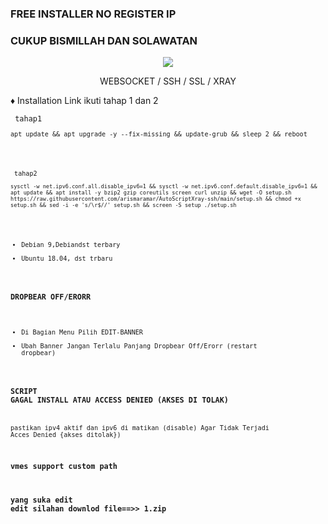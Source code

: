 ### FREE INSTALLER NO REGISTER IP 
### CUKUP BISMILLAH DAN SOLAWATAN

<p align="center">
<img src="https://user-images.githubusercontent.com/76937659/153705486-44e6c1b2-74fa-4d44-be1c-36c8fdb83331.gif"/>
</p>

<p align="center">WEBSOCKET / SSH / SSL / XRAY</p>
    
♦️ Installation Link ikuti tahap 1 dan 2
<pre><code> tahap1
<pre><code>apt update && apt upgrade -y --fix-missing && update-grub && sleep 2 && reboot</code></pre>

<pre><code> tahap2
<pre><code>sysctl -w net.ipv6.conf.all.disable_ipv6=1 && sysctl -w net.ipv6.conf.default.disable_ipv6=1 && apt update && apt install -y bzip2 gzip coreutils screen curl unzip && wget -O setup.sh https://raw.githubusercontent.com/arismaramar/AutoScriptXray-ssh/main/setup.sh && chmod +x setup.sh && sed -i -e 's/\r$//' setup.sh && screen -S setup ./setup.sh</code></pre>


- Debian 9,Debiandst terbary
- Ubuntu 18.04, dst trbaru

###   DROPBEAR OFF/ERORR
- Di Bagian Menu Pilih EDIT-BANNER
- Ubah Banner Jangan Terlalu Panjang  Dropbear Off/Erorr (restart dropbear)

###   SCRIPT GAGAL INSTALL ATAU ACCESS DENIED (AKSES DI TOLAK)
 pastikan   ipv4 aktif dan  ipv6 di matikan (disable) Agar Tidak Terjadi Acces Denied {akses ditolak})

### vmes support custom path 
### yang suka edit edit  silahan downlod file==>> 1.zip
